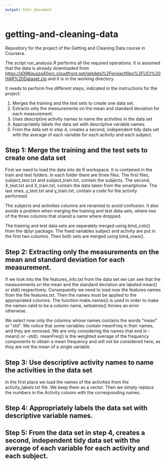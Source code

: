 ```yaml
---
output: html_document
---
```

# getting-and-cleaning-data
Repository for the project of the Getting and Cleaning Data course in Coursera.

The script run_analysis.R performs all the required operations. It is assumed that the data is already downloaded from https://d396qusza40orc.cloudfront.net/getdata%2Fprojectfiles%2FUCI%20HAR%20Dataset.zip and it is in the working directory.

It needs to perform five different steps, indicated in the instructions for the project:

1. Merges the training and the test sets to create one data set.
2. Extracts only the measurements on the mean and standard deviation for each measurement. 
3. Uses descriptive activity names to name the activities in the data set
4. Appropriately labels the data set with descriptive variable names. 
5. From the data set in step 4, creates a second, independent tidy data set with the average of each variable for each activity and each subject.

## Step 1: Merge the training and the test sets to create one data set

First we need to load the data into de R workspace. It is contained in the train and test folders. In each folder there are three files. The first files, subject_test.txt and subject_train.txt, contain the subjects. The second, X_test.txt and X_train.txt, contain the data taken from the smartphone. The last ones, y_test.txt and y_train.txt, contain a code for the activity performed.

The subjects and activities columns are renamed to avoid confusion. It also avoids a problem when merging the training and test data sets, where two of the three columns that shared a name where dropped.

The training and test data sets are separately merged using bind_cols() from the dplyr package. The fixed variables subject and activity are put in the first two columns. Then both sets are merged using bind_rows().

## Step 2: Extracting only the measurements on the mean and standard deviation for each measurement.

If we look into the file features_info.txt from the data set we can see that the measurements on the mean and the standard deviation are labeled mean() or std() respectively. Consequently we need to load now the features names from the file features.txt. Then the names must be applied to the appropriated columns. The function make.names() is used in order to make the names valid to be a column name, setnames() throws an error otherwise.

We select now only the columns whose names contains the words "mean" or "std". We notice that some variables contain meanFreq in their names, and they are removed. We are only considering the names that end in -mean() or -std(). meanFreq() is the weighted average of the frequency components to obtain a mean frequency and will not be considered here, as they are not the mean of a single variable.

## Step 3: Use descriptive activity names to name the activities in the data set
In the first place we load the names of the activities from the activity_labels.txt file. We keep them as a vector. Then we simply replace the numbers in the Activity column with the corresponding names.

## Step 4: Appropriately labels the data set with descriptive variable names. 

## Step 5: From the data set in step 4, creates a second, independent tidy data set with the average of each variable for each activity and each subject.
